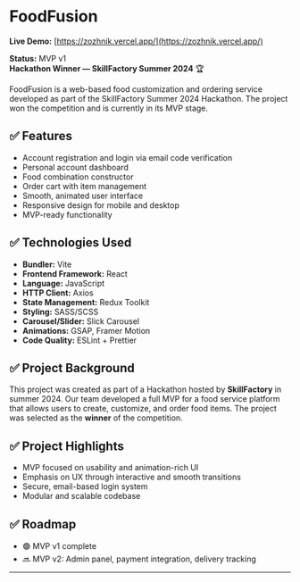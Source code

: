 # FoodFusion

**Live Demo:** [https://zozhnik.vercel.app/](https://zozhnik.vercel.app/)

**Status:** MVP v1  
**Hackathon Winner — SkillFactory Summer 2024** 🏆

FoodFusion is a web-based food customization and ordering service developed as part of the SkillFactory Summer 2024 Hackathon. The project won the competition and is currently in its MVP stage.

## ✅ Features

- Account registration and login via email code verification
- Personal account dashboard
- Food combination constructor
- Order cart with item management
- Smooth, animated user interface
- Responsive design for mobile and desktop
- MVP-ready functionality

## ✅ Technologies Used

- **Bundler:** Vite
- **Frontend Framework:** React
- **Language:** JavaScript
- **HTTP Client:** Axios
- **State Management:** Redux Toolkit
- **Styling:** SASS/SCSS
- **Carousel/Slider:** Slick Carousel
- **Animations:** GSAP, Framer Motion
- **Code Quality:** ESLint + Prettier

## ✅ Project Background

This project was created as part of a Hackathon hosted by **SkillFactory** in summer 2024. Our team developed a full MVP for a food service platform that allows users to create, customize, and order food items. The project was selected as the **winner** of the competition.

## ✅ Project Highlights

- MVP focused on usability and animation-rich UI
- Emphasis on UX through interactive and smooth transitions
- Secure, email-based login system
- Modular and scalable codebase

## ✅ Roadmap

- 🟢 MVP v1 complete
- 🔜 MVP v2: Admin panel, payment integration, delivery tracking

---
